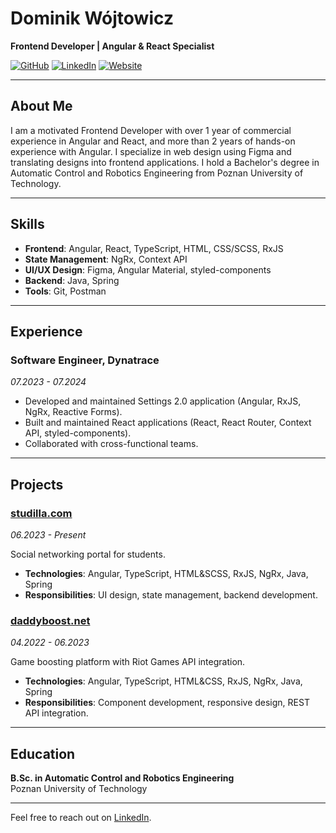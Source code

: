 
# Dominik Wójtowicz

**Frontend Developer | Angular & React Specialist**

[![GitHub](https://img.shields.io/badge/GitHub-000?style=for-the-badge&logo=github)](https://github.com/baldmaan) [![LinkedIn](https://img.shields.io/badge/LinkedIn-0077B5?style=for-the-badge&logo=linkedin)](http://www.linkedin.com/in/dominik-wojtowicz) [![Website](https://img.shields.io/badge/Website-4285F4?style=for-the-badge&logo=google-chrome&logoColor=white)](https://www.ojtowi.cz)

---

## About Me

I am a motivated Frontend Developer with over 1 year of commercial experience in Angular and React, and more than 2 years of hands-on experience with Angular. I specialize in web design using Figma and translating designs into frontend applications. I hold a Bachelor's degree in Automatic Control and Robotics Engineering from Poznan University of Technology.

---

## Skills

- **Frontend**: Angular, React, TypeScript, HTML, CSS/SCSS, RxJS 
- **State Management**: NgRx, Context API
- **UI/UX Design**: Figma, Angular Material, styled-components
- **Backend**: Java, Spring
- **Tools**: Git, Postman

---

## Experience

### Software Engineer, Dynatrace
*07.2023 - 07.2024*

- Developed and maintained Settings 2.0 application (Angular, RxJS, NgRx, Reactive Forms).
- Built and maintained React applications (React, React Router, Context API, styled-components).
- Collaborated with cross-functional teams.

---

## Projects

### [studilla.com](https://studilla.com/)
*06.2023 - Present*

Social networking portal for students.

- **Technologies**: Angular, TypeScript, HTML&SCSS, RxJS, NgRx, Java, Spring
- **Responsibilities**: UI design, state management, backend development.

### [daddyboost.net](https://daddyboost-net.netlify.app/)
*04.2022 - 06.2023*

Game boosting platform with Riot Games API integration.

- **Technologies**: Angular, TypeScript, HTML&CSS, RxJS, NgRx, Java, Spring
- **Responsibilities**: Component development, responsive design, REST API integration.

---

## Education

**B.Sc. in Automatic Control and Robotics Engineering**  
Poznan University of Technology

---

Feel free to reach out on [LinkedIn](http://www.linkedin.com/in/dominik-wojtowicz).
